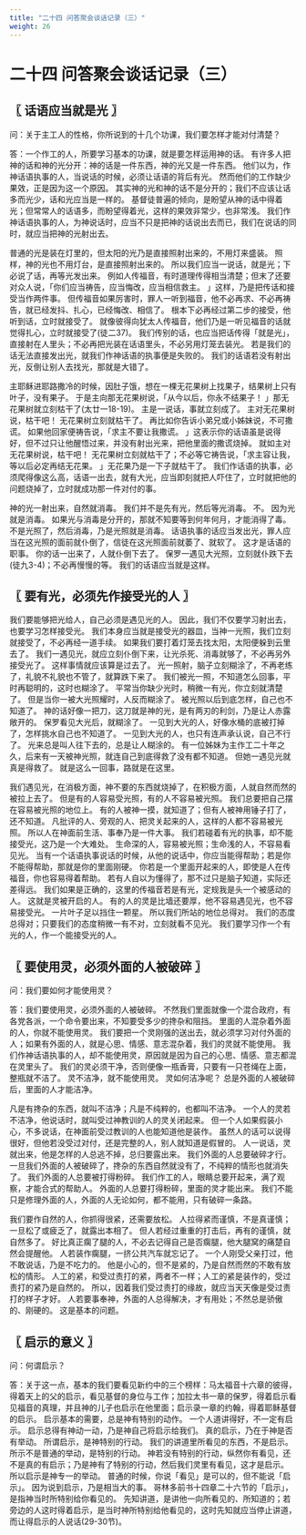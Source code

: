 ```yaml
---
title: "二十四 问答聚会谈话记录（三）"
weight: 26
---
```


# 二十四 问答聚会谈话记录（三）


## 〖 话语应当就是光 〗

问：关于主工人的性格，你所说到的十几个功课，我们要怎样才能对付清楚？

答：一个作工的人，所要学习基本的功课，就是要怎样运用神的话。
有许多人把神的话和神的光分开：神的话是一件东西，神的光又是一件东西。
他们以为，作神话语执事的人，当说话的时候，必须让话语的背后有光。
然而他们的工作缺少果效，正是因为这一个原因。
其实神的光和神的话不是分开的；我们不应该让话多而光少，话和光应当是一样的。
基督徒普遍的倾向，是盼望从神的话中得着光；但常常人的话语多，而盼望得着光，这样的果效非常少，也非常浅。
我们作神话语执事的人，为神说话时，应当不只是把神的话说出去而已，我们在说话的同时，就应当把神的光射出去。

普通的光是装在灯里的，但太阳的光乃是直接照射出来的，不用灯来盛装。
照样，神的光也不用灯台，是直接照射出来的。
所以我们应当一说话，就是光；下必说了话，再等光发出来。
例如人传福音，有时道理传得相当清楚；但末了还要对众人说，「你们应当祷告，应当悔改，应当相信救主。
」这样，乃是把传话和接受当作两件事。
但传福音如果厉害时，罪人一听到福音，他不必再求、不必再祷告，就已经发抖、扎心，已经悔改、相信了。
根本下必再经过第二步的接受，他听到话，立时就接受了。
就像彼得向犹太人传福音，他们乃是一听见福音的话就觉得扎心，立时就接受了(徒二37)。
我们传别的话，也应当把话传得「就是光」，直接射在人里头；不必再把光装在话语里头，不必另用灯笼去装光。
若是我们的话无法直接发出光，就我们作神话语的执事便是失败的。
我们的话语若没有射出光，反倒让别人去找光，那就是大错了。

主耶稣进耶路撒冷的时候，因肚子饿，想在一棵无花果树上找果子，结果树上只有叶子，没有果子。
于是主向那无花果树说，「从今以后，你永不结果子！
」那无花果树就立刻枯干了(太廿一18-19)。
主是一说话，事就立刻成了。
主对无花果树说，枯干吧！
无花果树立刻就枯干了。
再比如你告诉小弟兄或小姊妹说，不可撒谎。
如果他回家便祷告说，「求主不要让我撒谎。
」这表示你的话语虽是说得好，但不过只让他醒悟过来，并没有射出光来，把他里面的撒谎烧掉。
就如主对无花果树说，枯干吧！
无花果树立刻就枯干了；不必等它祷告说，「求主容让我，等以后必定再结无花果。
」无花果乃是一下子就枯干了。
我们作话语的执事，必须爬得像这么高，话语一出去，就有大光，应当即刻就把人吓住了，立时就把他的问题烧掉了，立时就成功那一件对付的事。

神的光一射出来，自然就消毒。
我们并不是先有光，然后等光消毒。
不。
因为光就是消毒。
如果光与消毒是分开的，那就不知要等到何年何月，才能消得了毒。
不是光照了，然后消毒，乃是光照就是消毒。
话语执事的话应当发出光，罪人应当在这光照的面前就仆倒了，信徒在这光照面前就萎了、就软了。
这才是话语的职事。
你的话一出来了，人就仆倒下去了。
保罗一遇见大光照，立刻就仆跌下去(徒九3-4)；不必再慢慢的等。
我们的话语应当就是这样。

## 〖 要有光，必须先作接受光的人 〗

我们要能够把光给人，自己必须是遇见光的人。
因此，我们不仅要学习射出去，也要学习怎样接受光。
我们本身应当就是接受光的器皿，当神一光照，我们立刻就接受了，不必再经一道手续。
如果我们要打着灯笼去找太阳，太阳便躲到云里去了。
我们一遇见光，就应立刻仆倒下来，让光杀死、消毒就够了，不必再另外接受光了。
这样事情就应该算是过去了。
光一照射，脑子立刻糊涂了，不再老练了，礼貌不礼貌也不管了，就算跌下来了。
我们被光一照，不知道怎么回事，平时再聪明的，这时也糊涂了。
平常当你缺少光时，稍微一有光，你立刻就清楚了。
但是当你一被大光照耀时，人反而糊涂了。
被光照以后到底怎样，自己也不知道了。
神的话好像一把刀，这刀就是神的光，是有两刃的利剑，乃是让人赤露敞开的。
保罗看见大光后，就糊涂了。
一见到大光的人，好像水桶的底被打掉了，怎样挑水自己也不知道了。
一见到大光的人，也只有连声承认说，自己不行了。
光来总是叫人往下去的，总是让人糊涂的。
有一位姊妹为主作工二十年之久，后来有一天被神光照，就连自己到底得救了没有都不知道。
但她一遇见光就真是得救了。
就是这么一回事，路就是在这里。

我们遇见光，在消极方面，神不要的东西就烧掉了，在积极方面，人就自然而然的被拉上去了。
但是有的人容易受光照，有的人不容易被光照。
我们总要把自己摆在容易被光照的地位上。
有的人被神一摸，就知道了；但有人被神用锤子打了，还不知道。
凡批评的人、旁观的人、把灵关起来的人，这样的人都不容易被光照。
所以人在神面前生活、事奉乃是一件大事。
我们若碰着有光的执事，却不能接受光，这乃是一个大难处。
生命深的人，容易被光照；生命浅的人，不容易看见光。
当有一个话语执事说话的时候，从他的说话中，你应当能得帮助；若是你不能得帮助，那就是你的里面刚硬。
你若是一个里面开起来的人，即使是人在传福音，你也容易得着帮助。
若有人自以为懂得了，那不过只是脑子知道，实际还差得远。
我们如果是正确的，这里的传福音若是有光，定规我是头一个被感动的人。
这就是灵被开启的人。
有的人的灵是比墙还要厚，他不容易遇见光，也不容易接受光。
一片叶子足以挡住一颗星。
所以我们所站的地位总得对。
我们的态度总得对；只要我们的态度稍微一有不对，立刻就看不见光。
我们要学习作一个有光的人，作一个能接受光的人。

## 〖 要使用灵，必须外面的人被破碎 〗

问：我们要如何才能使用灵？

答：我们要使用灵，必须外面的人被破碎。
不然我们里面就像一个混合政府，有各党各派，一个命令要出来，不知要受多少的搀杂和阻挡。
里面的人混杂着外面的人，你就不能使用灵。
我们要把一个灵刚强的送出去，就必须学习对付外面的人；如果有外面的人，就是心思、情感、意志混杂着，我们的灵就不能使用。
我们作神话语执事的人，却不能使用灵，原因就是因为自己的心思、情感、意志都混在灵里头了。
我们的灵必须干净，否则便像一瓶香膏，只要有一只苍绳在上面，整瓶就不洁了。
灵不洁净，就不能使用灵。
灵如何洁净呢？
总是外面的人被破碎后，里面的人才能洁净。

凡是有搀杂的东西，就叫不洁净；凡是不纯粹的，也都叫不洁净。
一个人的灵若不洁净，他说话时，就叫受过神教训的人的灵关闭起来。
但一个人如果假装小心，不多说话，在神面前受过教训的人也能知道他是装作。
虽然人的话可以说得很好，但他若没受过对付，还是完整的人，别人就知道是假冒的。
人一说话，灵就出来，他是怎样的人总逃不掉，总归要露出来。
我们外面的人总要破碎才行。
一旦我们外面的人被破碎了，搀杂的东西自然就没有了，不纯粹的情形也就消失了。
我们外面的人总要被打得粉碎。
我们作工的人，眼睛总要开起来，满了观察，才能合式的帮助人。
外面的人总要打得粉碎，里面的灵才能出来。
我们不能只是修理外面的人，外面的人无论如何，都不能用，只有破碎一条路。

我们要作自然的人，你抓得很紧，还需要放松。
人拉得紧而谨慎，不是真谨慎；一旦松了或疲乏了，就露出本相了。
但人若经过重重的打击后，再有的谨慎，就自然多了。
好比真正瘸了腿的人，不必去记得自己是否瘸腿，他大腿窝的痛楚自然会提醒他。
人若装作瘸腿，一挤公共汽车就忘记了。
一个人刚受父亲打过，他不敢说话，乃是不吃力的。
他是小心的，但不是紧的，乃是自然而然的不敢有放松的情形。
人工的紧，和受过责打的紧，两者不一样；人工的紧是装作的，受过责打的紧乃是自然的。
所以，因着我们受过责打的缘故，就应当天天像是受过责打的样子才好。
人若要事奉神，外面的人总得解决，才有用处；不然总是骄傲的、刚硬的。
这是基本的问题。

## 〖 启示的意义 〗

问：何谓启示？

答：关于这一点，基本的我们要看见新约中的三个榜样：马太福音十六章的彼得，得着天上的父的启示，看见基督的身位与工作；加拉太书一章的保罗，得着启示看见福音的真理，并且神的儿子也启示在他里面；启示录一章的约翰，得着耶稣基督的启示。
启示基本的需要，总是神有特别的动作。
一个人道讲得好，不一定有启示。
启示总得有神动一动，乃是神自己将启示给我们。
真的启示，乃在于神是否有举动。
所谓启示，是神特别的行动。
我们的讲道里所看见的东西，不是启示。
所示不是普通的举动，是特别的行动。
神若没有特别的行动，纵然你有看见，还不是真的有启示；乃是神有了特别的行动，然后我们灵里有看见，这才是启示。
所以启示是神专一的举动。
普通的时候，你说「看见」是可以的，但不能说「启示」。
因为说到启示，乃是相当大的事。
哥林多前书十四章二十六节的「启示」，是指神当时所特别给你看见的。
先知讲道，是讲他一向所看见的、所知道的；若旁边的人这时得着启示，是当时神所特别给他看见的，这时先知就应当停止讲道，而让得启示的人说话(29-30节)。

